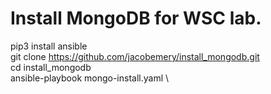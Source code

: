 # Install MongoDB for WSC lab.

pip3 install ansible \
git clone https://github.com/jacobemery/install_mongodb.git \
cd install_mongodb \
ansible-playbook mongo-install.yaml \
